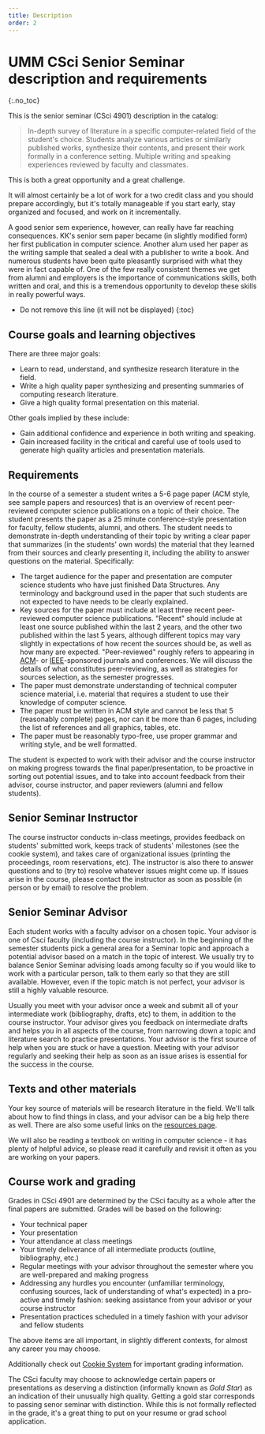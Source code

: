 ```yaml
---
title: Description
order: 2
---
```


# UMM CSci Senior Seminar description and requirements
{:.no_toc}

This is the senior seminar (CSci 4901) description in the catalog: 

> In-depth survey of literature in a specific computer-related field of the student's choice. Students analyze various articles or similarly published works, synthesize their contents, and present their work formally in a conference setting. Multiple writing and speaking experiences reviewed by faculty and classmates.

This is both a great opportunity and a great challenge.

It will almost certainly be a lot of work for a two credit class and you should prepare accordingly, but it's totally manageable if you start early, stay organized and focused, and work on it incrementally.

A good senior sem experience, however, can really have far reaching consequences. KK's senior sem paper became (in slightly modified form) her first publication in computer science.
Another alum used her paper as the writing sample that sealed a deal with a publisher to write a book.
And numerous students have been quite pleasantly surprised with what they were in fact capable of.
One of the few really consistent themes we get from alumni and employers is the importance of communications skills, both written and oral, and this is a tremendous opportunity to develop these skills in really powerful ways.

* Do not remove this line (it will not be displayed)
{:toc}


## Course goals and learning objectives
There are three major goals:
- Learn to read, understand, and synthesize research literature in the field.
- Write a high quality paper synthesizing and presenting summaries of computing research literature.
- Give a high quality formal presentation on this material.

Other goals implied by these include:
- Gain additional confidence and experience in both writing and speaking.
- Gain increased facility in the critical and careful use of tools used to generate high quality articles and presentation materials.

## Requirements
In the course of a semester a student writes a 5-6 page paper (ACM style, see sample papers and resources) that is an overview of recent peer-reviewed computer science publications on a topic of their choice. The student presents the paper as a 25 minute conference-style presentation for faculty, fellow students, alumni, and others. The student needs to demonstrate in-depth understanding of their topic by writing a clear paper that summarizes (in the students' own words) the material that they learned from their sources and clearly presenting it, including the ability to answer questions on the material. Specifically:

- The target audience for the paper and presentation are computer science students who have just finished Data Structures. Any terminology and background used in the paper that such students are not expected to have needs to be clearly explained.
- Key sources for the paper must include at least three recent peer-reviewed computer science publications. "Recent" should include at least one source published within the last 2 years, and the other two published within the last 5 years, although different topics may vary slightly in expectations of how recent the sources should be, as well as how many are expected. "Peer-reviewed" roughly refers to appearing in [ACM](http://www.acm.org/)- or [IEEE](http://www.ieee.org/index.html)-sponsored journals and conferences. We will discuss the details of what constitutes peer-reviewing, as well as strategies for sources selection, as the semester progresses.
- The paper must demonstrate understanding of technical computer science material, i.e. material that requires a student to use their knowledge of computer science.
- The paper must be written in ACM style and cannot be less that 5 (reasonably complete) pages, nor can it be more than 6 pages, including the list of references and all graphics, tables, etc.
- The paper must be reasonably typo-free, use proper grammar and writing style, and be well formatted.

The student is expected to work with their advisor and the course instructor on making progress towards the final paper/presentation, to be proactive in sorting out potential issues, and to take into account feedback from their advisor, course instructor, and paper reviewers (alumni and fellow students).

## Senior Seminar Instructor
The course instructor conducts in-class meetings, provides feedback on students' submitted work, keeps track of students' milestones (see the cookie system), and takes care of organizational issues (printing the proceedings, room reservations, etc). The instructor is also there to answer questions and to (try to) resolve whatever issues might come up. If issues arise in the course, please contact the instructor as soon as possible (in person or by email) to resolve the problem.

## Senior Seminar Advisor
Each student works with a faculty advisor on a chosen topic. Your advisor is one of Csci faculty (including the course instructor). In the beginning of the semester students pick a general area for a Seminar topic and approach a potential advisor based on a match in the topic of interest. We usually try to balance Senior Seminar advising loads among faculty so if you would like to work with a particular person, talk to them early so that they are still available. However, even if the topic match is not perfect, your advisor is still a highly valuable resource.

Usually you meet with your advisor once a week and submit all of your intermediate work (bibliography, drafts, etc) to them, in addition to the course instructor. Your advisor gives you feedback on intermediate drafts and helps you in all aspects of the course, from narrowing down a topic and literature search to practice presentations. Your advisor is the first source of help when you are stuck or have a question. Meeting with your advisor regularly and seeking their help as soon as an issue arises is essential for the success in the course.

## Texts and other materials
Your key source of materials will be research literature in the field. We'll talk about how to find things in class, and your advisor can be a big help there as well. There are also some useful links on the [resources page](seniorsemresources.md).

We will also be reading a textbook on writing in computer science - it has plenty of helpful advice, so please read it carefully and revisit it often as you are working on your papers. 

## Course work and grading
Grades in CSci 4901 are determined by the CSci faculty as a whole after the final papers are submitted. Grades will be based on the following:

- Your technical paper
- Your presentation
- Your attendance at class meetings
- Your timely deliverance of all intermediate products (outline, bibliography, etc.)
- Regular meetings with your advisor throughout the semester where you are well-prepared and making progress
- Addressing any hurdles you encounter (unfamiliar terminology, confusing sources, lack of understanding of what's expected) in a pro-active and timely fashion: seeking assistance from your advisor or your course instructor 
- Presentation practices scheduled in a timely fashion with your advisor and fellow students

The above items are all important, in slightly different contexts, for almost any career you may choose.


Additionally check out [Cookie System](cookieResources.html) for important grading information.

The CSci faculty may choose to acknowledge certain papers or presentations as deserving a distinction (informally known as *Gold Star*) as an indication of their unusually high quality. Getting a gold star corresponds to passing senor seminar with distinction. While this is not formally reflected in the grade, it's a great thing to put on your resume or grad school application.



